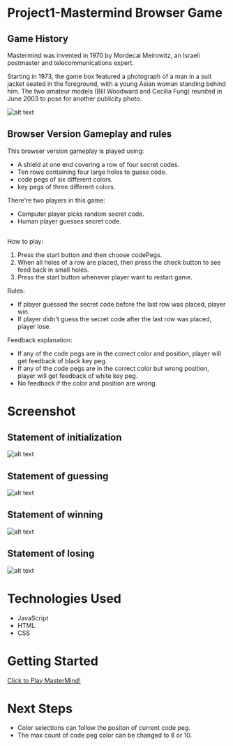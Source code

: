 # Project1-Mastermind Browser Game

## Game History
  Mastermind was invented in 1970 by Mordecai Meirowitz, an Israeli postmaster and telecommunications expert.

  Starting in 1973, the game box featured a photograph of a man in a suit jacket seated in the foreground, with a young Asian woman standing behind him. The two amateur models (Bill Woodward and Cecilia Fung) reunited in June 2003 to pose for another publicity photo.

  ![alt text](https://web.archive.org/web/20040318104840im_/http://www.le.ac.uk/press/press/mastermind1.jpg)

## Browser Version Gameplay and rules
This browser version gameplay is played using:
* A shield at one end covering a row of four secret codes.
* Ten rows containing four large holes to guess code.
* code pegs of six different colors. 
* key pegs of three different colors.

There're two players in this game:

* Computer player picks random secret code.
* Human player guesses secret code.
## 

How to play:

1. Press the start button and then choose codePegs. 
1. When all holes of a row are placed, then press the check button to see feed back in small holes.
1. Press the start button whenever player want to restart game.

Rules:

* If player guessed the secret code before the last row was placed, player win.
* If player didn't guess the secret code after the last row was placed, player lose.

Feedback explanation:

* If any of the code pegs are in the correct color and position, player will get feedback of  black key peg.
* If any of the code pegs are in the correct color but wrong position, player will get feedback of white key peg. 
* No feedback if the color and position are wrong.

# Screenshot
## Statement of initialization
![alt text](https://raw.githubusercontent.com/SamuelBai0910/GAproject1/main/img/Statement%20of%20Initialazition.png)

## Statement of guessing
![alt text](https://raw.githubusercontent.com/SamuelBai0910/GAproject1/main/img/Statement%20of%20guessing.png)

## Statement of winning
![alt text](https://raw.githubusercontent.com/SamuelBai0910/GAproject1/main/img/Statement%20of%20winning.png)

## Statement of losing
![alt text](https://github.com/SamuelBai0910/GAproject1/blob/main/img/Statement%20of%20losing.png)


# Technologies Used

* JavaScript
* HTML
* CSS


# Getting Started
[Click to Play MasterMind!](https://samuelbai0910.github.io/GAproject1/)

## 

# Next Steps
* Color selections can follow the positon of current code peg.
* The max count of code peg color can be changed to 8 or 10.

